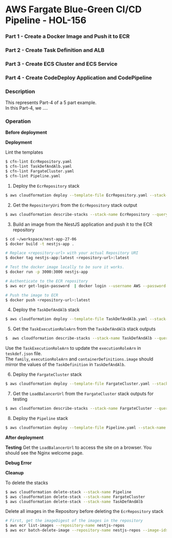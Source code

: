 # AWS Fargate Blue-Green CI/CD Pipeline - HOL-156

### Part 1 - Create a Docker Image and Push it to ECR

### Part 2 - Create Task Definition and ALB

### Part 3 - Create ECS Cluster and ECS Service

### Part 4 - Create CodeDeploy Application and CodePipeline

### Description

This represents Part-4 of a 5 part example.  
In this Part-4, we ....

### Operation

**Before deployment**

**Deployment**

Lint the templates

```bash
$ cfn-lint EcrRepository.yaml
$ cfn-lint TaskDefAndAlb.yaml
$ cfn-lint FargateCluster.yaml
$ cfn-lint Pipeline.yaml
```

1. Deploy the `EcrRepository` stack

```bash
$ aws cloudformation deploy --template-file EcrRepository.yaml --stack-name EcrRepository
```

2. Get the `RepositoryUri` from the `EcrRepository` stack output

```bash
$ aws cloudformation describe-stacks --stack-name EcrRepository --query "Stacks[0].Outputs" --no-cli-pager
```

3. Build an image from the NestJS application and push it to the ECR repository

```bash
$ cd ~/workspace/nest-app-27-06
$ docker build -t nestjs-app .

# Replace <repository-url> with your actual Repository URI
$ docker tag nestjs-app:latest <repository-url>:latest

# Test the docker image locally to be sure it works.
$ docker run -p 3000:3000 nestjs-app

# Authenticate to the ECR repository
$ aws ecr get-login-password  | docker login --username AWS --password-stdin <repository-url>

# Push the image to ECR
$ docker push <repository-url>:latest
```

4. Deploy the `TaskDefAndAlb` stack

```bash
$ aws cloudformation deploy --template-file TaskDefAndAlb.yaml --stack-name TaskDefAndAlb --parameter-overrides file://secret-parameters.json --capabilities CAPABILITY_NAMED_IAM
```

5. Get the `TaskExecutionRoleArn` from the `TaskDefAndAlb` stack outputs

```bash
$  aws cloudformation describe-stacks --stack-name TaskDefAndAlb --query "Stacks[0].Outputs" --no-cli-pager
```

Use the `TaskExecutionRoleArn` to update the `executionRoleArn` in `teskdef.json` file.  
The `family`, `executionRoleArn` and `containerDefinitions.image` should mirror the values of the `TaskDefinition` in `TaskDefAndAlb`.

6. Deploy the `FargateCluster` stack

```bash
$ aws cloudformation deploy --template-file FargateCluster.yaml --stack-name FargateCluster --parameter-overrides file://secret-parameters.json
```

7. Get the `LoadBalancerUrl` from the `FargateCluster` stack outputs for testing

```bash
$ aws cloudformation describe-stacks --stack-name FargateCluster --query "Stacks[0].Outputs" --no-cli-pager
```

8. Deploy the `Pipeline` stack

```bash
$ aws cloudformation deploy --template-file Pipeline.yaml --stack-name Pipeline --parameter-overrides file://secret-parameters.json --capabilities CAPABILITY_NAMED_IAM
```

<!--The Deploy Stage of the CodePipeline is not Working Yet - It fails with the error message: "NUMBER_VALUE cannot be converted to String"-->

**After deployment**

**Testing**
Get the `LoadBalancerUrl` to access the site on a browser.
You should see the Nginx welcome page.

**Debug Error**

**Cleanup**

To delete the stacks

```bash
$ aws cloudformation delete-stack --stack-name Pipeline
$ aws cloudformation delete-stack --stack-name FargateCluster
$ aws cloudformation delete-stack --stack-name TaskDefAndAlb
```

Delete all images in the Repository before deleting the `EcrRepository` stack

```bash
# First, get the imageDigest of the images in the repository
$ aws ecr list-images --repository-name nestjs-repos
$ aws ecr batch-delete-image --repository-name nestjs-repos --image-ids  imageDigest=sha256:xxxxx
```
